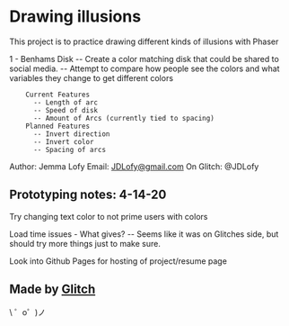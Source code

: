 Drawing illusions
=================

This project is to practice drawing different kinds of illusions with Phaser
  
  1 - Benhams Disk
        -- Create a color matching disk that could be shared to social media.
        -- Attempt to compare how people see the colors and what variables they change to get different colors
        
        Current Features
          -- Length of arc
          -- Speed of disk
          -- Amount of Arcs (currently tied to spacing)
        Planned Features
          -- Invert direction
          -- Invert color
          -- Spacing of arcs

Author: Jemma Lofy
Email: JDLofy@gmail.com
On Glitch: @JDLofy

Prototyping notes: 4-14-20
--
Try changing text color to not prime users with colors

Load time issues - What gives? -- Seems like it was on Glitches side, but should try more things just to make sure.

Look into Github Pages for hosting of project/resume page

Made by [Glitch](https://glitch.com/)
-------------------

\ ゜o゜)ノ
